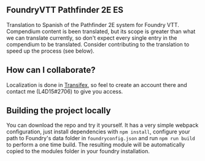 ## FoundryVTT Pathfinder 2E ES

Translation to Spanish of the Pathfinder 2E system for Foundry VTT. Compendium content is been translated, but its scope is greater than what we can translate currently, so don't expect every single entry in the compendium to be translated. Consider contributing to the translation to speed up the process (see below).

## How can I collaborate?

Localization is done in [Transifex](https://www.transifex.com/none-738/foundryvtt-pathfinder-2e-es/content/), so feel to create an account there and contact me (L4D15#2706) to give you access.

## Building the project locally

You can download the repo and try it yourself. It has a very simple webpack configuration, just install dependencies with `npm install`, configure your path to Foundry's data folder in `foundryconfig.json` and run `npm run build` to perform a one time build. The resulting module will be automatically copied to the modules folder in your foundry installation.
